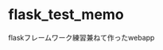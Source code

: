 # flask_test_memo
flaskフレームワーク練習兼ねて作ったwebapp
<img herf='https://github.com/huanshenyi/flask_test_memo/blob/master/%E3%82%AD%E3%83%A3%E3%83%97%E3%83%81%E3%83%A3.PNG?raw=true'>

